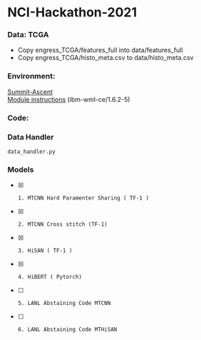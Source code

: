 # NCI-Hackathon-2021


### Data: TCGA
- Copy engress_TCGA/features_full into data/features_full
- Copy engress_TCGA/histo_meta.csv to data/histo_meta.csv

### Environment: 
 [Summit-Ascent](https://docs.olcf.ornl.gov/systems/summit_user_guide.html#training-system-ascent)  
 [Module instructions](https://docs.olcf.ornl.gov/software/analytics/ibm-wml-ce.html) (ibm-wml-ce/1.6.2-5)

### Code: 


	
### Data Handler
    data_handler.py
### Models          
- [x]     1. MTCNN Hard Paramenter Sharing ( TF-1 ) 
- [x]     2. MTCNN Cross stitch (TF-1)
- [x]     3. HiSAN ( TF-1 )
- [x]     4. HiBERT ( Pytorch)
- [ ]     5. LANL Abstaining Code MTCNN
- [ ]     6. LANL Abstaining Code MTHiSAN

